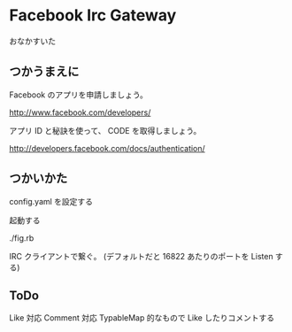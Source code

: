 # Facebook Irc Gateway
おなかすいた

## つかうまえに
Facebook のアプリを申請しましょう。

  http://www.facebook.com/developers/

アプリ ID と秘訣を使って、 CODE を取得しましょう。

  http://developers.facebook.com/docs/authentication/

## つかいかた
config.yaml を設定する

起動する

  ./fig.rb

IRC クライアントで繋ぐ。 (デフォルトだと 16822 あたりのポートを Listen する)


## ToDo
Like 対応
Comment 対応
TypableMap 的なもので Like したりコメントする

